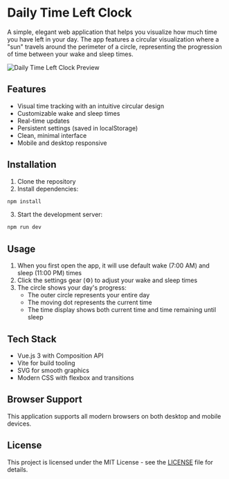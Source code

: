 # Daily Time Left Clock

A simple, elegant web application that helps you visualize how much time you have left in your day. The app features a circular visualization where a "sun" travels around the perimeter of a circle, representing the progression of time between your wake and sleep times.

![Daily Time Left Clock Preview](https://github.com/robertcdawson/Daily-Time-Left-Clock/blob/main/docs/screenshots/Screenshot%202025-02-06%20at%2011.17.50%20PM.png)

## Features

- Visual time tracking with an intuitive circular design
- Customizable wake and sleep times
- Real-time updates
- Persistent settings (saved in localStorage)
- Clean, minimal interface
- Mobile and desktop responsive

## Installation

1. Clone the repository
2. Install dependencies:
```bash
npm install
```
3. Start the development server:
```bash
npm run dev
```

## Usage

1. When you first open the app, it will use default wake (7:00 AM) and sleep (11:00 PM) times
2. Click the settings gear (⚙️) to adjust your wake and sleep times
3. The circle shows your day's progress:
   - The outer circle represents your entire day
   - The moving dot represents the current time
   - The time display shows both current time and time remaining until sleep

## Tech Stack

- Vue.js 3 with Composition API
- Vite for build tooling
- SVG for smooth graphics
- Modern CSS with flexbox and transitions

## Browser Support

This application supports all modern browsers on both desktop and mobile devices.

## License

This project is licensed under the MIT License - see the [LICENSE](LICENSE) file for details.
